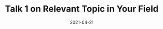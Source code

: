 ---
title: "Talk 1 on Relevant Topic in Your Field"
collection: talks
type: "Talk"
link: /talks/2013-03-01-tutorial-1
venue: "ICLR DDPML Workshop"
date: 2021-04-21
location: "Remote"
---